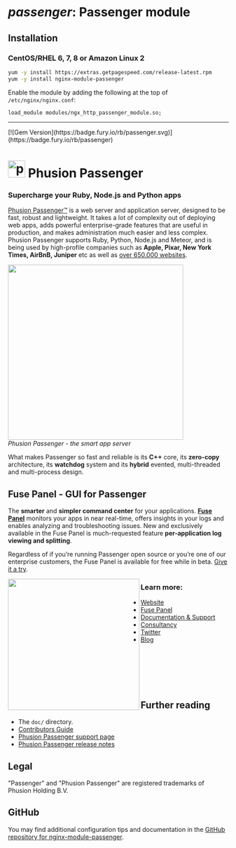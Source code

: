 # _passenger_: Passenger module


## Installation

### CentOS/RHEL 6, 7, 8 or Amazon Linux 2

```bash
yum -y install https://extras.getpagespeed.com/release-latest.rpm
yum -y install nginx-module-passenger
```

Enable the module by adding the following at the top of `/etc/nginx/nginx.conf`:

    load_module modules/ngx_http_passenger_module.so;

<hr />
[![Gem
Version](https://badge.fury.io/rb/passenger.svg)](https://badge.fury.io/rb/passenger)

# <img src="images/passenger_logo.svg" alt="passenger logo" style="margin-bottom: -.2em; width: 1.4em"> Phusion Passenger

<h3>Supercharge your Ruby, Node.js and Python apps</h3>

[Phusion Passenger™](https://www.phusionpassenger.com/) is a web server
and application server, designed to be fast, robust and lightweight. It
takes a lot of complexity out of deploying web apps, adds powerful
enterprise-grade features that are useful in production, and makes
administration much easier and less complex. Phusion Passenger supports
Ruby, Python, Node.js and Meteor, and is being used by high-profile
companies such as **Apple, Pixar, New York Times, AirBnB, Juniper** etc
as well as [over 650.000
websites](http://trends.builtwith.com/Web-Server/Phusion-Passenger).

<a href="https://vimeo.com/224923750"><img src="https://github.com/phusion/passenger/blob/stable-5.2/images/justin.png" height="400"></a><br><em>Phusion
Passenger - the smart app
server</em>

<p>What makes Passenger so fast and reliable is its <strong>C++</strong> core, its <strong>zero-copy</strong> architecture, its <strong>watchdog</strong> system and its <strong>hybrid</strong> evented, multi-threaded and multi-process design.</p>

## Fuse Panel - GUI for Passenger

The <strong>smarter</strong> and <strong>simpler command center</strong>
for your applications.
<strong><a href="https://www.phusionpassenger.com/fuse-panel" target="_blank">Fuse
Panel</a></strong> monitors your apps in near real-time, offers insights
in your logs and enables analyzing and troubleshooting issues. New and
exclusively available in the Fuse Panel is much-requested feature
<strong>per-application log viewing and splitting</strong>.

Regardless of if you’re running Passenger open source or you’re one of
our enterprise customers, the Fuse Panel is available for free while in
beta.
<a href="https://www.phusionpassenger.com/fuse-panel" target="_blank">Give
it a
try</a>.

<img src="https://github.com/phusion/passenger/blob/stable-5.2/images/spark.png" align="left" width="300">

### Learn more:

  - [Website](https://www.phusionpassenger.com/)
  - [Fuse Panel](https://www.phusionpassenger.com/fuse-panel)
  - [Documentation & Support](https://www.phusionpassenger.com/support)
  - [Consultancy](https://www.phusion.nl/consultancy)
  - [Twitter](https://twitter.com/phusion_nl)
  - [Blog](http://blog.phusion.nl/)

<br/><br/><br/><br/><br/>

## Further reading

  - The `doc/` directory.
  - [Contributors
    Guide](https://github.com/phusion/passenger/blob/master/CONTRIBUTING.md)
  - [Phusion Passenger support
    page](https://www.phusionpassenger.com/support)
  - [Phusion Passenger release
    notes](https://blog.phusion.nl/tag/passenger-releases/)

## Legal

"Passenger" and "Phusion Passenger" are registered trademarks of Phusion
Holding B.V.

## GitHub

You may find additional configuration tips and documentation in the [GitHub repository for 
nginx-module-passenger](https://github.com/phusion/passenger).
